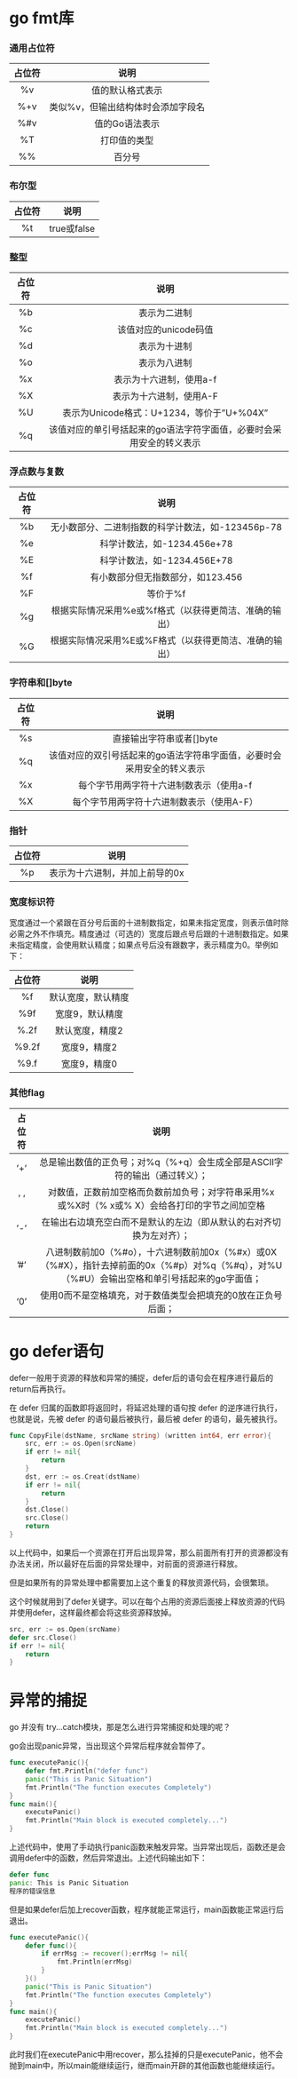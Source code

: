 # go fmt库

### 通用占位符

| 占位符 |                说明                |
| :----: | :--------------------------------: |
|   %v   |          值的默认格式表示          |
|  %+v   | 类似%v，但输出结构体时会添加字段名 |
|  %#v   |           值的Go语法表示           |
|   %T   |            打印值的类型            |
|   %%   |               百分号               |

### 布尔型

| 占位符 |    说明     |
| :----: | :---------: |
|   %t   | true或false |

### 整型

| 占位符 |                             说明                             |
| :----: | :----------------------------------------------------------: |
|   %b   |                         表示为二进制                         |
|   %c   |                    该值对应的unicode码值                     |
|   %d   |                         表示为十进制                         |
|   %o   |                         表示为八进制                         |
|   %x   |                   表示为十六进制，使用a-f                    |
|   %X   |                   表示为十六进制，使用A-F                    |
|   %U   |          表示为Unicode格式：U+1234，等价于”U+%04X”           |
|   %q   | 该值对应的单引号括起来的go语法字符字面值，必要时会采用安全的转义表示 |

### 浮点数与复数

| 占位符 |                          说明                          |
| :----: | :----------------------------------------------------: |
|   %b   |   无小数部分、二进制指数的科学计数法，如-123456p-78    |
|   %e   |              科学计数法，如-1234.456e+78               |
|   %E   |              科学计数法，如-1234.456E+78               |
|   %f   |           有小数部分但无指数部分，如123.456            |
|   %F   |                        等价于%f                        |
|   %g   | 根据实际情况采用%e或%f格式（以获得更简洁、准确的输出） |
|   %G   | 根据实际情况采用%E或%F格式（以获得更简洁、准确的输出） |

### 字符串和[]byte

| 占位符 |                             说明                             |
| :----: | :----------------------------------------------------------: |
|   %s   |                   直接输出字符串或者[]byte                   |
|   %q   | 该值对应的双引号括起来的go语法字符串字面值，必要时会采用安全的转义表示 |
|   %x   |           每个字节用两字符十六进制数表示（使用a-f            |
|   %X   |          每个字节用两字符十六进制数表示（使用A-F）           |

### 指针

| 占位符 |              说明              |
| :----: | :----------------------------: |
|   %p   | 表示为十六进制，并加上前导的0x |

### 宽度标识符

宽度通过一个紧跟在百分号后面的十进制数指定，如果未指定宽度，则表示值时除必需之外不作填充。精度通过（可选的）宽度后跟点号后跟的十进制数指定。如果未指定精度，会使用默认精度；如果点号后没有跟数字，表示精度为0。举例如下：

| 占位符 |        说明        |
| :----: | :----------------: |
|   %f   | 默认宽度，默认精度 |
|  %9f   |  宽度9，默认精度   |
|  %.2f  |  默认宽度，精度2   |
| %9.2f  |    宽度9，精度2    |
|  %9.f  |    宽度9，精度0    |

### 其他flag

| 占位符 |                             说明                             |
| :----: | :----------------------------------------------------------: |
|  ’+’   | 总是输出数值的正负号；对%q（%+q）会生成全部是ASCII字符的输出（通过转义）； |
|  ’ ‘   | 对数值，正数前加空格而负数前加负号；对字符串采用%x或%X时（% x或% X）会给各打印的字节之间加空格 |
|  ’-’   | 在输出右边填充空白而不是默认的左边（即从默认的右对齐切换为左对齐）； |
|  ’#’   | 八进制数前加0（%#o），十六进制数前加0x（%#x）或0X（%#X），指针去掉前面的0x（%#p）对%q（%#q），对%U（%#U）会输出空格和单引号括起来的go字面值； |
|  ‘0’   | 使用0而不是空格填充，对于数值类型会把填充的0放在正负号后面； |









# go defer语句

defer一般用于资源的释放和异常的捕捉，defer后的语句会在程序进行最后的return后再执行。

在 defer 归属的函数即将返回时，将延迟处理的语句按 defer 的逆序进行执行，也就是说，先被 defer 的语句最后被执行，最后被 defer 的语句，最先被执行。

```go
func CopyFile(dstName, srcName string) (written int64, err error){
	src, err := os.Open(srcName)
	if err != nil{
		return
	}
    dst, err := os.Creat(dstName)
    if err != nil{
        return
    }
    dst.Close()
    src.Close()
    return
}
```

以上代码中，如果后一个资源在打开后出现异常，那么前面所有打开的资源都没有办法关闭，所以最好在后面的异常处理中，对前面的资源进行释放。

但是如果所有的异常处理中都需要加上这个重复的释放资源代码，会很繁琐。

这个时候就用到了defer关键字。可以在每个占用的资源后面接上释放资源的代码并使用defer，这样最终都会将这些资源释放掉。

```go
src, err := os.Open(srcName)
defer src.Close()
if err != nil{
    return
}
```

# 异常的捕捉

go 并没有 try...catch模块，那是怎么进行异常捕捉和处理的呢？

go会出现panic异常，当出现这个异常后程序就会暂停了。

```go
func executePanic(){
	defer fmt.Println("defer func")
	panic("This is Panic Situation")
	fmt.Println("The function executes Completely")
}
func main(){
	executePanic()
	fmt.Println("Main block is executed completely...")
}
```

上述代码中，使用了手动执行panic函数来触发异常。当异常出现后，函数还是会调用defer中的函数，然后异常退出。上述代码输出如下：

```go
defer func
panic: This is Panic Situation 
程序的错误信息
```

但是如果defer后加上recover函数，程序就能正常运行，main函数能正常运行后退出。

```go
func executePanic(){
	defer func(){
		if errMsg := recover();errMsg != nil{
			fmt.Println(errMsg)
		}
	}()
	panic("This is Panic Situation")
	fmt.Println("The function executes Completely")
}
func main(){
	executePanic()
	fmt.Println("Main block is executed completely...")
}
```

此时我们在executePanic中用recover，那么挂掉的只是executePanic，他不会抛到main中，所以main能继续运行，继而main开辟的其他函数也能继续运行。

